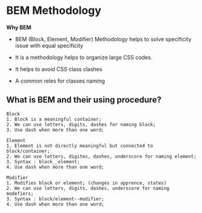 # BEM Methodology

**Why BEM**

- BEM (Block, Element, Modifier) Methodology helps to solve specificity issue with equal specificity

- It is a methodology helps to organize large CSS codes.

- It helps to avoid CSS class clashes

- A common reles for classes naming

## What is BEM and their using procedure?

```
Block
1. Block is a meaningful container;
2. We can use letters, digits, dashes for naming block;
3. Use dash when more than one word;

Element
1. Element is not directly meaningful but connected to block/container;
2. We can use letters, digites, dashes, underscore for naming element;
3. Syntax : block__element;
4. Use dash when more than one word;

Modifier
1. Modifies block or element; (changes in apprence, states)
2. We can use letters, digits, dashes, underscore for naming modefiers;
3. Syntax : block/element--modifier;
4. Use dash when more than one word;
```
